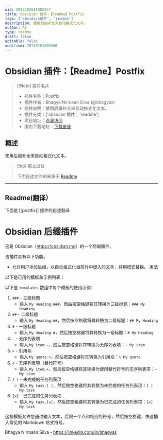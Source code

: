 ```yaml
---
uid: 2023102611082057
title: Obsidian 插件：【Readme】Postfix
tags: ['obsidian插件', 'readme']
description: 使用后缀补全来自动格式化文本。
author: AI
type: readme
draft: false
editable: false
modified: 20230101000000
---
```


# Obsidian 插件：【Readme】Postfix

> [!Note] 插件名片
> - 插件名称：Postfix
> - 插件作者：Bhagya Nirmaan Silva (@bhagyas)
> - 插件说明：使用后缀补全来自动格式化文本。
> - 插件分类：['obsidian 插件 ', 'readme']
> - 项目地址：[点我访问](https://github.com/bhagyas/obsidian-postfix-plugin)
> - 国内下载地址：[下载安装](https://pkmer.cn/products/plugin/pluginMarket/?postfix)

## 概述

使用后缀补全来自动格式化文本。

> [!tip] 原文出处
>
>下面自述文件的来源于 [Readme](https://ghproxy.net/https://raw.githubusercontent.com/bhagyas/obsidian-postfix-plugin/master/README.md)
>

---

## Readme(翻译）

下面是 [[postfix]] 插件的自述翻译

# Obsidian 后缀插件

这是 Obsidian（<https://obsidian.md>）的一个后缀插件。

该插件具有以下功能。

- 允许用户添加后缀，以自动格式化当前行中键入的文本，并用模式替换。
用法

以下是可用的模板和示例列表：

以下是 `templates` 数组中每个模板的使用示例：

1. `###` - 三级标题
   - 输入 `My Heading.###`，然后按空格键将其转换为三级标题：`### My Heading`
2. `##` - 二级标题
   - 输入 `My Heading.##`，然后按空格键将其转换为二级标题：`## My Heading`
3. `#` - 一级标题
   - 输入 `My Heading.#`，然后按空格键将其转换为一级标题：`# My Heading`
4. `-` - 无序列表项
   - 输入 `My item.-`，然后按空格键将其转换为无序列表项：`- My item`
5. `>` - 引用块
   - 输入 `My quote.>`，然后按空格键将其转换为引用块：`> My quote`
6. `+` - 无序列表项（替代符号）
   - 输入 `My item.+`，然后按空格键将其转换为使用替代符号的无序列表项：`+ My item`
7. `[ ]` - 未完成的任务列表项
   - 输入 `My task.[ ]`，然后按空格键将其转换为未完成的任务列表项：`[ ] My task`
8. `[x]` - 已完成的任务列表项
   - 输入 `My task.[x]`，然后按空格键将其转换为已完成的任务列表项：`[x] My task`

这些模板允许您通过输入文本，后跟一个点和相应的符号，然后按空格键，快速插入常见的 Markdown 格式符号。

Bhagya Nirmaan Silva - <https://linkedin.com/in/bhagyas>
